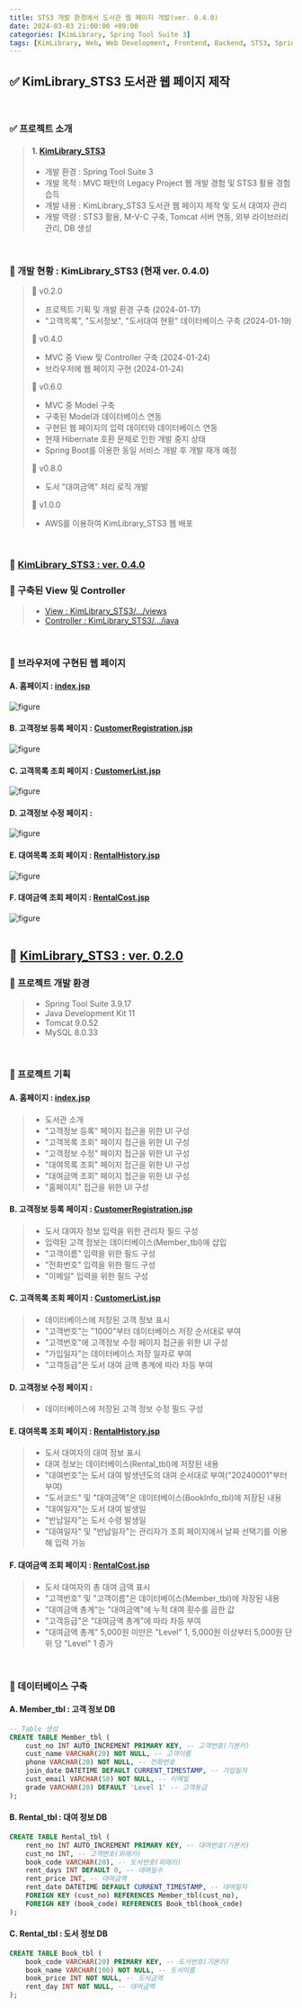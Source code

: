 ```yaml
---
title: STS3 개발 환경에서 도서관 웹 페이지 개발(ver. 0.4.0)
date: 2024-03-03 21:00:00 +09:00
categories: [KimLibrary, Spring Tool Suite 3]
tags: [KimLibrary, Web, Web Development, Frontend, Backend, STS3, Spring Tool Suite 3]
---
```


<!-- 2024-02-22 글 작성 시작; 2024-02-28 페이지 호출 완료 -->
## ✅ KimLibrary_STS3 도서관 웹 페이지 제작

<br>

### ✅ 프로젝트 소개
> #### 1. <a href="https://github.com/Kim-src/KimLibrary_STS3">KimLibrary_STS3</a>
> - 개발 환경 : Spring Tool Suite 3
> - 개발 목적 : MVC 패턴의 Legacy Project 웹 개발 경험 및 STS3 활용 경험 습득
> - 개발 내용 : KimLibrary_STS3 도서관 웹 페이지 제작 및 도서 대여자 관리
> - 개발 역량 : STS3 활용, M-V-C 구축, Tomcat 서버 연동, 외부 라이브러리 관리, DB 생성

<br>

### 🚀 개발 현황 : KimLibrary_STS3 (현재 ver. 0.4.0)
> 🎯 v0.2.0  
> - 프로젝트 기획 및 개발 환경 구축 (2024-01-17)  
> - "고객목록", "도서정보", "도서대여 현황" 데이터베이스 구축 (2024-01-19)  
>  
> 🎯 v0.4.0  
> - MVC 중 View 및 Controller 구축 (2024-01-24)  
> - 브라우저에 웹 페이지 구현 (2024-01-24)  
>  
> 🎯 v0.6.0  
> - MVC 중 Model 구축  
> - 구축된 Model과 데이터베이스 연동  
> - 구현된 웹 페이지의 입력 데이터와 데이터베이스 연동  
> - 현재 Hibernate 호환 문제로 인한 개발 중지 상태
> - Spring Boot를 이용한 동일 서비스 개발 후 개발 재개 예정
>  
> 🎯 v0.8.0  
> - 도서 "대여금액" 처리 로직 개발  
>  
> 🎯 v1.0.0  
> - AWS를 이용하여 KimLibrary_STS3 웹 배포  

<br>

### 🔔 <a href="https://github.com/Kim-src/KimLibrary_STS3/tree/main/v0.4.0">KimLibrary_STS3 : ver. 0.4.0</a>
### 📌 구축된 View 및 Controller
> - <a href="https://github.com/Kim-src/KimLibrary_STS3/tree/main/v0.4.0/src/main/webapp/WEB-INF/views">View : KimLibrary_STS3/.../views</a>
> - <a href="https://github.com/Kim-src/KimLibrary_STS3/tree/main/v0.4.0/src/main/java">Controller : KimLibrary_STS3/.../java</a>

<br>

### 📌 브라우저에 구현된 웹 페이지
#### A. 홈페이지 : <a href="https://github.com/Kim-src/KimLibrary_STS3/blob/main/v0.4.0/src/main/webapp/WEB-INF/views/index.jsp">index.jsp</a>
<img src="https://github.com/Kim-src/Images/assets/150884526/50e489f9-aa51-44b6-9369-f3a826894c86" class="img" alt="figure">

#### B. 고객정보 등록 페이지 : <a href="https://github.com/Kim-src/KimLibrary_STS3/blob/main/v0.4.0/src/main/webapp/WEB-INF/views/CustomerRegistration.jsp">CustomerRegistration.jsp</a>
<img src="https://github.com/Kim-src/Images/assets/150884526/e991d72a-7870-440d-8b35-077c4052e616" class="img" alt="figure">

#### C. 고객목록 조회 페이지 : <a href="https://github.com/Kim-src/KimLibrary_STS3/blob/main/v0.4.0/src/main/webapp/WEB-INF/views/CustomerList.jsp">CustomerList.jsp</a>
<img src="https://github.com/Kim-src/Images/assets/150884526/469a39d7-ae4d-463a-9086-a7e9eb7fa4fd" class="img" alt="figure">

#### D. 고객정보 수정 페이지 : <a href="https://github.com/Kim-src/KimLibrary_STS3/blob/main/v0.4.0/src/main/webapp/WEB-INF/views/CustomerInfoEdit.jsp"></a>
<img src="" class="img" alt="figure">

#### E. 대여목록 조회 페이지 : <a href="https://github.com/Kim-src/KimLibrary_STS3/blob/main/v0.4.0/src/main/webapp/WEB-INF/views/RentalHistory.jsp">RentalHistory.jsp</a>
<img src="https://github.com/Kim-src/Images/assets/150884526/cfbd68b7-84e6-42b2-a60d-f6c821eaf2b6" class="img" alt="figure">

#### F. 대여금액 조회 페이지 : <a href="https://github.com/Kim-src/KimLibrary_STS3/blob/main/v0.4.0/src/main/webapp/WEB-INF/views/RentalCost.jsp">RentalCost.jsp</a>
<img src="https://github.com/Kim-src/Images/assets/150884526/8bde634f-8bcf-4cf1-abb3-101b27be4658" class="img" alt="figure">

<br>
<br>

## 🔔 <a href="https://github.com/Kim-src/KimLibrary_STS3/tree/main/v0.2.0">KimLibrary_STS3 : ver. 0.2.0</a>
### 📌 프로젝트 개발 환경
> - Spring Tool Suite 3.9.17
> - Java Development Kit 11
> - Tomcat 9.0.52
> - MySQL 8.0.33

<br>

### 📌 프로젝트 기획
#### A. 홈페이지 : <a href="https://github.com/Kim-src/KimLibrary_STS3/blob/main/v0.4.0/src/main/webapp/WEB-INF/views/index.jsp">index.jsp</a>
> - 도서관 소개
> - "고객정보 등록" 페이지 접근을 위한 UI 구성
> - "고객목록 조회" 페이지 접근을 위한 UI 구성
> - "고객정보 수정" 페이지 접근을 위한 UI 구성
> - "대여목록 조회" 페이지 접근을 위한 UI 구성
> - "대여금액 조회" 페이지 접근을 위한 UI 구성
> - "홈페이지" 접근을 위한 UI 구성

#### B. 고객정보 등록 페이지 : <a href="https://github.com/Kim-src/KimLibrary_STS3/blob/main/v0.4.0/src/main/webapp/WEB-INF/views/CustomerRegistration.jsp">CustomerRegistration.jsp</a>
> - 도서 대여자 정보 입력을 위한 관리자 필드 구성
> - 입력된 고객 정보는 데이터베이스(Member_tbl)에 삽입
> - "고객이름" 입력을 위한 필드 구성
> - "전화번호" 입력을 위한 필드 구성
> - "이메일" 입력을 위한 필드 구성

#### C. 고객목록 조회 페이지 : <a href="https://github.com/Kim-src/KimLibrary_STS3/blob/main/v0.4.0/src/main/webapp/WEB-INF/views/CustomerList.jsp">CustomerList.jsp</a>
> - 데이터베이스에 저장된 고객 정보 표시
> - "고객번호"는 "1000"부터 데이터베이스 저장 순서대로 부여
> - "고객번호"에 고객정보 수정 페이지 접근을 위한 UI 구성
> - "가입일자"는 데이터베이스 저장 일자로 부여
> - "고객등급"은 도서 대여 금액 총계에 따라 차등 부여

#### D. 고객정보 수정 페이지 : <a href="https://github.com/Kim-src/KimLibrary_STS3/blob/main/v0.4.0/src/main/webapp/WEB-INF/views/CustomerInfoEdit.jsp"></a>
> - 데이터베이스에 저장된 고객 정보 수정 필드 구성

#### E. 대여목록 조회 페이지 : <a href="https://github.com/Kim-src/KimLibrary_STS3/blob/main/v0.4.0/src/main/webapp/WEB-INF/views/RentalHistory.jsp">RentalHistory.jsp</a>
> - 도서 대여자의 대여 정보 표시
> - 대여 정보는 데이터베이스(Rental_tbl)에 저장된 내용
> - "대여번호"는 도서 대여 발생년도의 대여 순서대로 부여("20240001"부터 부여)
> - "도서코드" 및 "대여금액"은 데이터베이스(BookInfo_tbl)에 저장된 내용
> - "대여일자"는 도서 대여 발생일
> - "반납일자"는 도서 수령 발생일
> - "대여일자" 및 "반납일자"는 관리자가 조회 페이지에서 날짜 선택기를 이용해 입력 가능

#### F. 대여금액 조회 페이지 : <a href="https://github.com/Kim-src/KimLibrary_STS3/blob/main/v0.4.0/src/main/webapp/WEB-INF/views/RentalCost.jsp">RentalCost.jsp</a>
> - 도서 대여자의 총 대여 금액 표시
> - "고객번호" 및 "고객이름"은 데이터베이스(Member_tbl)에 저장된 내용
> - "대여금액 총계"는 "대여금액"에 누적 대여 횟수를 곱한 값
> - "고객등급"은 "대여금액 총계"에 따라 차등 부여
> - "대여금액 총계" 5,000원 미만은 "Level" 1, 5,000원 이상부터 5,000원 단위 당 "Level" 1 증가

<br>

### 📌 데이터베이스 구축
#### A. Member_tbl : 고객 정보 DB
``` sql
-- Table 생성
CREATE TABLE Member_tbl (
    cust_no INT AUTO_INCREMENT PRIMARY KEY, -- 고객번호(기본키)
    cust_name VARCHAR(20) NOT NULL, -- 고객이름
    phone VARCHAR(20) NOT NULL, -- 전화번호
    join_date DATETIME DEFAULT CURRENT_TIMESTAMP, -- 가입일자
    cust_email VARCHAR(50) NOT NULL, -- 이메일
    grade VARCHAR(20) DEFAULT 'Level 1' -- 고객등급
);
```

#### B. Rental_tbl : 대여 정보 DB
``` sql
CREATE TABLE Rental_tbl (
    rent_no INT AUTO_INCREMENT PRIMARY KEY, -- 대여번호(기본키)
    cust_no INT, -- 고객번호(외래키)
    book_code VARCHAR(20), -- 도서번호(외래키)
    rent_days INT DEFAULT 0, -- 대여일수
    rent_price INT, -- 대여금액
    rent_date DATETIME DEFAULT CURRENT_TIMESTAMP, -- 대여일자
    FOREIGN KEY (cust_no) REFERENCES Member_tbl(cust_no),
    FOREIGN KEY (book_code) REFERENCES Book_tbl(book_code)
);
```

#### C. Rental_tbl : 도서 정보 DB
``` sql
CREATE TABLE Book_tbl (
    book_code VARCHAR(20) PRIMARY KEY, -- 도서번호(기본키)
    book_name VARCHAR(100) NOT NULL, -- 도서이름
    book_price INT NOT NULL, -- 도서금액
    rent_day INT NOT NULL, -- 대여금액
);
```

<br>
<br>
<br>
